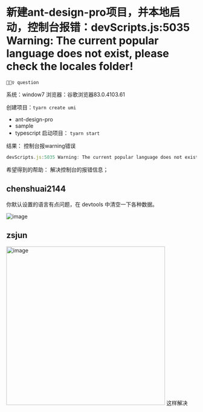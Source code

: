# 新建ant-design-pro项目，并本地启动，控制台报错：devScripts.js:5035 Warning: The current popular language does not exist, please check the locales folder!

`🕵🏻‍♀️ question`

系统：window7
浏览器：谷歌浏览器83.0.4103.61

创建项目：`tyarn create umi`

- ant-design-pro
- sample
- typescript
  启动项目：
  `tyarn start`

结果：
控制台报warning错误

```js
devScripts.js:5035 Warning: The current popular language does not exist, please check the locales folder!
```

希望得到的帮助：
解决控制台的报错信息；

## chenshuai2144

你默认设置的语言有点问题，在 devtools 中清空一下各种数据。

![image](https://user-images.githubusercontent.com/8186664/84134135-ba817600-aa7a-11ea-904a-b62d17087a69.png)

## zsjun

<img width="420" alt="image" src="https://user-images.githubusercontent.com/8063904/229337032-16ef9412-768a-46ab-84a4-7fb9add8af98.png">
这样解决
